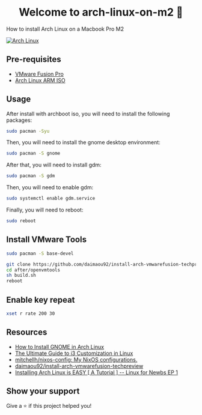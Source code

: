 <h1 align="center">Welcome to arch-linux-on-m2 👋</h1>
<p>
  How to install Arch Linux on a Macbook Pro M2
</p>

[![Arch Linux](https://i.gyazo.com/a741427b8452da194e6840ae613f4173.png)](https://gyazo.com/a741427b8452da194e6840ae613f4173)

## Pre-requisites

- [VMware Fusion Pro](https://blogs.vmware.com/teamfusion/2024/05/fusion-pro-now-available-free-for-personal-use.html)
- [Arch Linux ARM ISO](https://release.archboot.net/aarch64/latest/iso/)

## Usage

After install with archboot iso, you will need to install the following packages:

```sh
sudo pacman -Syu
```

Then, you will need to install the gnome desktop environment:

```sh
sudo pacman -S gnome
```

After that, you will need to install gdm:

```sh
sudo pacman -S gdm
```

Then, you will need to enable gdm:

```sh
sudo systemctl enable gdm.service
```

Finally, you will need to reboot:

```sh
sudo reboot
```

## Install VMware Tools

```sh
sudo pacman -S base-devel
```

```sh
git clone https://github.com/daimaou92/install-arch-vmwarefusion-techpreview.git
cd after/openvmtools
sh build.sh
reboot
```

## Enable key repeat

```sh
xset r rate 200 30
```

## Resources

- [How to Install GNOME in Arch Linux](https://phoenixnap.com/kb/arch-linux-gnome)
- [The Ultimate Guide to i3 Customization in Linux](https://itsfoss.com/i3-customization/)
- [mitchellh/nixos-config: My NixOS configurations.](https://github.com/mitchellh/nixos-config)
- [daimaou92/install-arch-vmwarefusion-techpreview](https://github.com/daimaou92/install-arch-vmwarefusion-techpreview)
- [Installing Arch Linux is EASY [ A Tutorial ] -- Linux for Newbs EP 1](https://www.youtube.com/watch?v=8YE1LlTxfMQ)

## Show your support

Give a ⭐️ if this project helped you!
